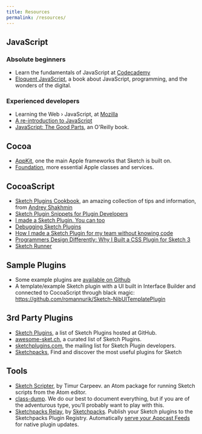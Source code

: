 ```yaml
---
title: Resources
permalink: /resources/
---
```


## JavaScript

### Absolute beginners
- Learn the fundamentals of JavaScript at [Codecademy](https://www.codecademy.com/tracks/javascript)
- [Eloquent JavaScript](http://eloquentjavascript.net), a book about JavaScript, programming, and the wonders of the digital.

### Experienced developers
- Learning the Web › JavaScript, at [Mozilla](https://developer.mozilla.org/en/Learn/JavaScript)
- [A re-introduction to JavaScript](https://developer.mozilla.org/en-US/docs/Web/JavaScript/A_re-introduction_to_JavaScript)
- [JavaScript: The Good Parts](http://shop.oreilly.com/product/9780596517748.do), an O'Reilly book.

## Cocoa

- [AppKit](https://developer.apple.com/documentation/appkit?language=objc), one the main Apple frameworks that Sketch is built on.
- [Foundation](https://developer.apple.com/documentation/foundation?language=objc), more essential Apple classes and services.

## CocoaScript

- [Sketch Plugins Cookbook](https://github.com/turbobabr/Sketch-Plugins-Cookbook), an amazing collection of tips and information, from [Andrey Shakhmin](https://github.com/turbobabr)
- [Sketch Plugin Snippets for Plugin Developers](https://medium.com/sketch-app-sources/sketch-plugin-snippets-for-plugin-developers-e9e1d2ab6827#.a3xn6hth6)
- [I made a Sketch Plugin. You can too](https://medium.com/sketch-app-sources/i-made-a-sketch-plugin-you-can-too-58a28b7277f1#.52umaxe3i)
- [Debugging Sketch Plugins](https://sketchplugindev.james.ooo/debugging-sketch-plugins-11cafc86df87#.64891ewop)
- [How I made a Sketch Plugin for my team without knowing code](http://hackingui.com/design/how-to-create-a-sketch-plugin/)
- [Programmers Design Differently: Why I Built a CSS Plugin for Sketch 3](https://medium.com/sketch-app-sources/programmers-design-differently-why-i-built-a-css-plugin-for-sketch-3-52a1246305a4#.v0qjvzsfd)
- [Sketch Runner](https://medium.com/sketch-app-sources/runner-speed-up-your-sketch-workflow-fba470ed43c1#.bgdpr68wy)

## Sample Plugins

- Some example plugins are [available on Github](https://github.com/BohemianCoding/ExampleSketchPlugins)
- A template/example Sketch plugin with a UI built in Interface Builder and connected to CocoaScript through black magic: <https://github.com/romannurik/Sketch-NibUITemplatePlugin>

## 3rd Party Plugins

- [Sketch Plugins](https://github.com/sketchplugins/plugin-directory), a list of Sketch Plugins hosted at GitHub.
- [awesome-sket.ch](http://awesome-sket.ch), a curated list of Sketch Plugins.
- [sketchplugins.com](http://sketchplugins.com), the mailing list for Sketch Plugin developers.
- [Sketchpacks](http://www.sketchpacks.com), Find and discover the most useful plugins for Sketch

## Tools

- [Sketch Scripter](https://github.com/timuric/sketchapp-scripter), by Timur Carpeev. an Atom package for running Sketch scripts from the Atom editor.
- [class-dump](http://stevenygard.com/projects/class-dump/). We do our best to document everything, but if you are of the adventurous type, you’ll probably want to play with this.
- [Sketchpacks Relay](https://github.com/apps/sketchpacks-relay/), by [Sketchpacks](https://sketchpacks.com). Publish your Sketch plugins to the Sketchpacks Plugin Registry. Automatically [serve your Appcast Feeds](https://docs.sketchpacks.com/developers/publishing/appcast.html) for native plugin updates.

